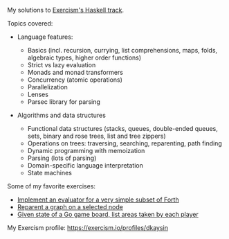 My solutions to [Exercism's Haskell track](https://exercism.io/tracks/haskell).

Topics covered:

* Language features:
	* Basics (incl. recursion, currying, list comprehensions, maps, folds, algebraic types, higher order functions)
	* Strict vs lazy evaluation
	* Monads and monad transformers
	* Concurrency (atomic operations)
	* Parallelization
	* Lenses
	* Parsec library for parsing

* Algorithms and data structures
	* Functional data structures (stacks, queues, double-ended queues, sets, binary and rose trees, list and tree zippers)
	* Operations on trees: traversing, searching, reparenting, path finding
	* Dynamic programming with memoization
	* Parsing (lots of parsing)
	* Domain-specific language interpretation
	* State machines

Some of my favorite exercises:

* [Implement an evaluator for a very simple subset of Forth](03_Hard/forth)
* [Reparent a graph on a selected node](03_Hard/pov)
* [Given state of a Go game board, list areas taken by each player](03_Hard/go-counting)

My Exercism profile: https://exercism.io/profiles/dkaysin